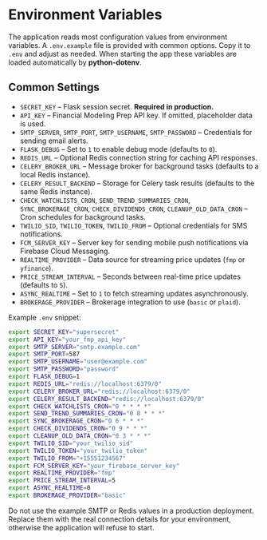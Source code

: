 # Environment Variables

The application reads most configuration values from environment variables. A `.env.example` file is provided with common options.
Copy it to `.env` and adjust as needed. When starting the app these variables are loaded automatically by **python-dotenv**.

## Common Settings

* `SECRET_KEY` &ndash; Flask session secret. **Required in production.**
* `API_KEY` &ndash; Financial Modeling Prep API key. If omitted, placeholder data is used.
* `SMTP_SERVER`, `SMTP_PORT`, `SMTP_USERNAME`, `SMTP_PASSWORD` &ndash; Credentials for sending email alerts.
* `FLASK_DEBUG` &ndash; Set to `1` to enable debug mode (defaults to `0`).
* `REDIS_URL` &ndash; Optional Redis connection string for caching API responses.
* `CELERY_BROKER_URL` &ndash; Message broker for background tasks (defaults to a local Redis instance).
* `CELERY_RESULT_BACKEND` &ndash; Storage for Celery task results (defaults to the same Redis instance).
* `CHECK_WATCHLISTS_CRON`, `SEND_TREND_SUMMARIES_CRON`, `SYNC_BROKERAGE_CRON`, `CHECK_DIVIDENDS_CRON`, `CLEANUP_OLD_DATA_CRON` &ndash; Cron schedules for background tasks.
* `TWILIO_SID`, `TWILIO_TOKEN`, `TWILIO_FROM` &ndash; Optional credentials for SMS notifications.
* `FCM_SERVER_KEY` &ndash; Server key for sending mobile push notifications via Firebase Cloud Messaging.
* `REALTIME_PROVIDER` &ndash; Data source for streaming price updates (`fmp` or `yfinance`).
* `PRICE_STREAM_INTERVAL` &ndash; Seconds between real-time price updates (defaults to `5`).
* `ASYNC_REALTIME` &ndash; Set to `1` to fetch streaming updates asynchronously.
* `BROKERAGE_PROVIDER` &ndash; Brokerage integration to use (`basic` or `plaid`).

Example `.env` snippet:

```bash
export SECRET_KEY="supersecret"
export API_KEY="your_fmp_api_key"
export SMTP_SERVER="smtp.example.com"
export SMTP_PORT=587
export SMTP_USERNAME="user@example.com"
export SMTP_PASSWORD="password"
export FLASK_DEBUG=1
export REDIS_URL="redis://localhost:6379/0"
export CELERY_BROKER_URL="redis://localhost:6379/0"
export CELERY_RESULT_BACKEND="redis://localhost:6379/0"
export CHECK_WATCHLISTS_CRON="0 * * * *"
export SEND_TREND_SUMMARIES_CRON="0 8 * * *"
export SYNC_BROKERAGE_CRON="0 6 * * *"
export CHECK_DIVIDENDS_CRON="0 9 * * *"
export CLEANUP_OLD_DATA_CRON="0 3 * * *"
export TWILIO_SID="your_twilio_sid"
export TWILIO_TOKEN="your_twilio_token"
export TWILIO_FROM="+15551234567"
export FCM_SERVER_KEY="your_firebase_server_key"
export REALTIME_PROVIDER="fmp"
export PRICE_STREAM_INTERVAL=5
export ASYNC_REALTIME=0
export BROKERAGE_PROVIDER="basic"
```

Do not use the example SMTP or Redis values in a production deployment. Replace
them with the real connection details for your environment, otherwise the
application will refuse to start.
